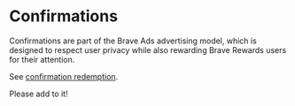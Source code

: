 # Confirmations

Confirmations are part of the Brave Ads advertising model, which is designed to respect user privacy while also rewarding Brave Rewards users for their attention.

See [confirmation redemption](../utility/redeem_confirmation/README.md).

Please add to it!
